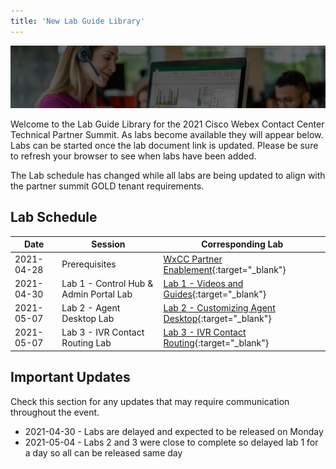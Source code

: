 ```yaml
---
title: 'New Lab Guide Library'
---
```


![Banner](images/wxccbanner.jpg)

Welcome to the Lab Guide Library for the 2021 Cisco Webex Contact Center Technical Partner Summit. As labs become available they will appear below. Labs can be started once the lab document link is updated. Please be sure to refresh your browser to see when labs have been added.

The Lab schedule has changed while all labs are being updated to align with the partner summit GOLD tenant requirements.

## Lab Schedule

| Date       | Session                                                           | Corresponding Lab                                                                                      |
| ---------- | ----------------------------------------------------------------- | ------------------------------------------------------------------------------------------------------ |
| 2021-04-28 | Prerequisites                                                     | [WxCC Partner Enablement](https://cisco.sharepoint.com/sites/WxCCPartnerEnablement){:target="\_blank"} |
| 2021-04-30 | Lab 1 - Control Hub & Admin Portal Lab                               | [Lab 1 - Videos and Guides](labsnew/Lab1.md){:target="\_blank"}                                        |
| 2021-05-07 | Lab 2 - Agent Desktop Lab                                            | [Lab 2 - Customizing Agent Desktop](labsnew/Lab2AgentDesktop.md){:target="\_blank"}                                                                                                   |
| 2021-05-07 | Lab 3 - IVR Contact Routing Lab | [Lab 3 - IVR Contact Routing](labsnew/Lab3.md){:target="\_blank"}                                                                                                   |

## Important Updates

Check this section for any updates that may require communication throughout the event.

- 2021-04-30 - Labs are delayed and expected to be released on Monday
- 2021-05-04 - Labs 2 and 3 were close to complete so delayed lab 1 for a day so all can be released same day
